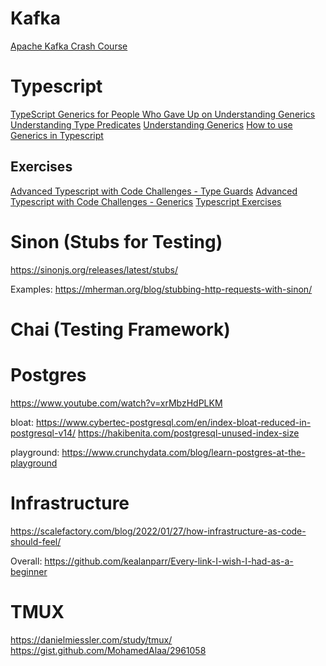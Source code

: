 # Kafka
[Apache Kafka Crash Course](https://www.youtube.com/watch?v=R873BlNVUB4)

# Typescript
[TypeScript Generics for People Who Gave Up on Understanding Generics](https://ts.chibicode.com/generics)
[Understanding Type Predicates](https://dev.to/daveturissini/aha-understanding-typescript-s-type-predicates-40ha)
[Understanding Generics](https://blog.bitsrc.io/understanding-generics-in-typescript-1c041dc37569)
[How to use Generics in Typescript](https://www.digitalocean.com/community/tutorials/how-to-use-generics-in-typescript)

## Exercises
[Advanced Typescript with Code Challenges - Type Guards](https://javascript.plainenglish.io/advanced-typescript-with-code-challenges-type-guards-a5b24bb6d46b)
[Advanced Typescript with Code Challenges - Generics](https://javascript.plainenglish.io/advanced-typescript-generics-1b30d6b5dd49)
[Typescript Exercises](https://typescript-exercises.github.io/)

# Sinon (Stubs for Testing)
https://sinonjs.org/releases/latest/stubs/

Examples:
https://mherman.org/blog/stubbing-http-requests-with-sinon/


# Chai (Testing Framework)

# Postgres

https://www.youtube.com/watch?v=xrMbzHdPLKM

bloat:
https://www.cybertec-postgresql.com/en/index-bloat-reduced-in-postgresql-v14/
https://hakibenita.com/postgresql-unused-index-size

playground:
https://www.crunchydata.com/blog/learn-postgres-at-the-playground

# Infrastructure 
https://scalefactory.com/blog/2022/01/27/how-infrastructure-as-code-should-feel/

Overall:
https://github.com/kealanparr/Every-link-I-wish-I-had-as-a-beginner

# TMUX
https://danielmiessler.com/study/tmux/
https://gist.github.com/MohamedAlaa/2961058

